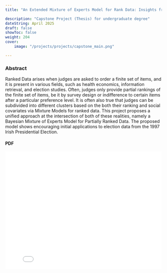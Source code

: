 ```yaml
---
title: "An Extended Mixture of Experts Model for Rank Data: Insights from Irish Elections"

description: "Capstone Project (Thesis) for undergraduate degree"
dateString: April 2025
draft: false
showToc: false
weight: 204
cover:
    image: "/projects/projects/capstone_main.png"

---
```


### Abstract

Ranked Data arises when judges are asked to order a finite set of items, and it is present in various fields, such as health economics, information retrieval, and election studies. Often, judges only provide partial rankings of the finite set of items, be it by survey design or indifference to certain items after a particular preference level. It is often also true that judges can be subdivided into different clusters based on the both their ranking and social covariates via Mixture Models for ranked data. This project proposes a unified approach at the intersection of both of these realities, namely a Bayesian Mixture of Experts Model for Partially Ranked Data. The proposed model shows encouraging initial applications to election data from the 1997 Irish Presidential Election. 

####  PDF 

<div style="position: relative; padding-top: 75%; height: 0; overflow: hidden;">
  <iframe src="/projects/projects/fyp (1).pdf"
          style="position:absolute; top:0; left:0; width:100%; height:300%; border:none;"
          allowfullscreen>
  </iframe>
</div>


